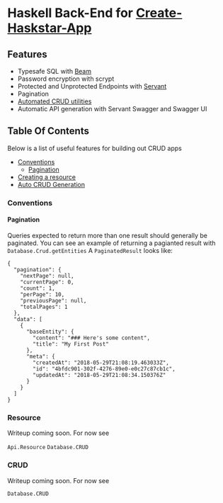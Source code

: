# Haskell Back-End for [Create-Haskstar-App](https://github.com/smaccoun/create-haskstar-app)

## Features

- Typesafe SQL with [Beam](https://hackage.haskell.org/package/beam-core)
- Password encryption with scrypt
- Protected and Unprotected Endpoints with [Servant](https://haskell-servant.readthedocs.io/en/stable/)
- Pagination
- [Automated CRUD utilities](#crud)
- Automatic API generation with Servant Swagger and Swagger UI


## Table Of Contents

Below is a list of useful features for building out CRUD apps

- [Conventions](#conventions)
  - [Pagination](#pagination)
- [Creating a resource](#resource)
- [Auto CRUD Generation](#crud)


### Conventions

#### Pagination

Queries expected to return more than one result should generally be paginated.
You can see an example of returning a pagianted result with `Database.Crud.getEntities`
A `PaginatedResult` looks like:

```
{
  "pagination": {
    "nextPage": null,
    "currentPage": 0,
    "count": 1,
    "perPage": 10,
    "previousPage": null,
    "totalPages": 1
  },
  "data": [
    {
      "baseEntity": {
        "content": "### Here's some content",
        "title": "My First Post"
      },
      "meta": {
        "createdAt": "2018-05-29T21:08:19.463033Z",
        "id": "4bfdc901-302f-4276-89e0-e0c27c87cb1c",
        "updatedAt": "2018-05-29T21:08:34.150376Z"
      }
    }
  ]
}
```

### Resource


Writeup coming soon. For now see 

`Api.Resource`
`Database.CRUD`


### CRUD


Writeup coming soon. For now see 

`Database.CRUD`

  

